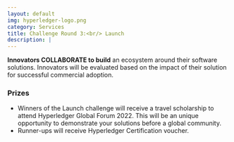```yaml
---
layout: default
img: hyperledger-logo.png
category: Services
title: Challenge Round 3:<br/> Launch
description: |
---
```

**Innovators COLLABORATE to build** an ecosystem around their software solutions. Innovators will be evaluated based on the impact of their solution for successful commercial adoption.

### Prizes
*    Winners of the Launch challenge will receive a travel scholarship to attend Hyperledger Global Forum 2022. This will be an unique opportunity to demonstrate your solutions before a global community.
*    Runner-ups will receive Hyperledger Certification voucher.
